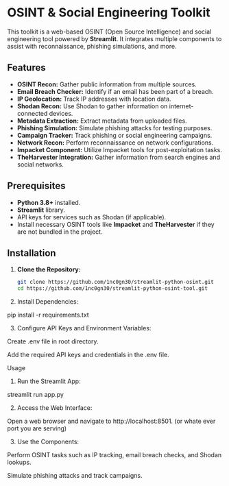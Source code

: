 # OSINT & Social Engineering Toolkit

This toolkit is a web-based OSINT (Open Source Intelligence) and social engineering tool powered by **Streamlit**. It integrates multiple components to assist with reconnaissance, phishing simulations, and more.

## Features

- **OSINT Recon:** Gather public information from multiple sources.
- **Email Breach Checker:** Identify if an email has been part of a breach.
- **IP Geolocation:** Track IP addresses with location data.
- **Shodan Recon:** Use Shodan to gather information on internet-connected devices.
- **Metadata Extraction:** Extract metadata from uploaded files.
- **Phishing Simulation:** Simulate phishing attacks for testing purposes.
- **Campaign Tracker:** Track phishing or social engineering campaigns.
- **Network Recon:** Perform reconnaissance on network configurations.
- **Impacket Component:** Utilize Impacket tools for post-exploitation tasks.
- **TheHarvester Integration:** Gather information from search engines and social networks.

## Prerequisites

- **Python 3.8+** installed.
- **Streamlit** library.
- API keys for services such as Shodan (if applicable).
- Install necessary OSINT tools like **Impacket** and **TheHarvester** if they are not bundled in the project.

## Installation

1. **Clone the Repository:**
   ```bash
   git clone https://github.com/1nc0gn30/streamlit-python-osint.git
   cd https://github.com/1nc0gn30/streamlit-python-osint-tool.git
2. Install Dependencies:

pip install -r requirements.txt


3. Configure API Keys and Environment Variables:

Create .env file in root directory.

Add the required API keys and credentials in the .env file.




Usage

1. Run the Streamlit App:

streamlit run app.py


2. Access the Web Interface:

Open a web browser and navigate to http://localhost:8501. (or whate ever port you are serving)



3. Use the Components:

Perform OSINT tasks such as IP tracking, email breach checks, and Shodan lookups.

Simulate phishing attacks and track campaigns.
